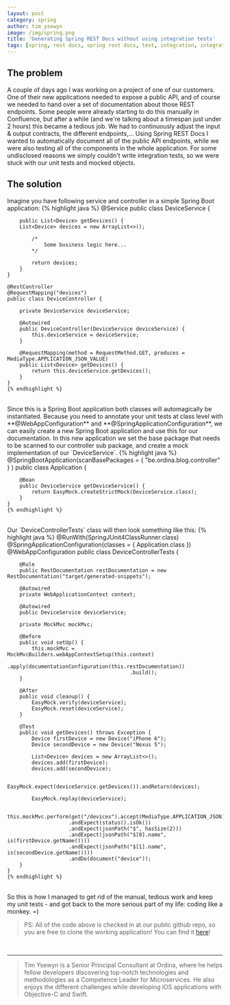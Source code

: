 ```yaml
---
layout: post
category: spring
author: tim_ysewyn
image: /img/spring.png
title: 'Generating Spring REST Docs without using integration tests'
tags: [spring, rest docs, spring rest docs, test, integration, integration test, unit test]
---
```

## The problem

A couple of days ago I was working on a project of one of our customers.
One of their new applications needed to expose a public API, and of course we needed to hand over a set of documentation about those REST endpoints.
Some people were already starting to do this manually in Confluence, but after a while (and we're talking about a timespan just under 2 hours) this became a tedious job. 
We had to continuously adjust the input & output contracts, the different endpoints,...
Using Spring REST Docs I wanted to automatically document all of the public API endpoints, while we were also testing all of the components in the whole application.
For some undisclosed reasons we simply couldn't write integration tests, so we were stuck with our unit tests and mocked objects.

## The solution

Imagine you have following service and controller in a simple Spring Boot application:
    {% highlight java %}
    @Service
    public class DeviceService {

        public List<Device> getDevices() {
        List<Device> devices = new ArrayList<>();

            /*
                Some business logic here...
            */

            return devices;
        }
    }

    @RestController
    @RequestMapping("devices")
    public class DeviceController {

        private DeviceService deviceService;

        @Autowired
        public DeviceController(DeviceService deviceService) {
            this.deviceService = deviceService;
        }

        @RequestMapping(method = RequestMethod.GET, produces = MediaType.APPLICATION_JSON_VALUE)
        public List<Device> getDevices() {
            return this.deviceService.getDevices();
        }
    }
    {% endhighlight %}

<br />
Since this is a Spring Boot application both classes will automagically be instantiated.
Because you need to annotate your unit tests at class level with **@WebAppConfiguration** and **@SpringApplicationConfiguration**, we can easily create a new Spring Boot application and use this for our documentation.
In this new application we set the base package that needs to be scanned to our controller sub package, and create a mock implementation of our `DeviceService`.
    {% highlight java %}
    @SpringBootApplication(scanBasePackages = { "be.ordina.blog.controller" } )
    public class Application {

        @Bean
        public DeviceService getDeviceService() {
            return EasyMock.createStrictMock(DeviceService.class);
        }
    }
    {% endhighlight %}
    
<br />
Our `DeviceControllerTests` class will then look something like this:
    {% highlight java %}
    @RunWith(SpringJUnit4ClassRunner.class)
    @SpringApplicationConfiguration(classes = { Application.class })
    @WebAppConfiguration
    public class DeviceControllerTests {

        @Rule
        public RestDocumentation restDocumentation = new RestDocumentation("target/generated-snippets");

        @Autowired
        private WebApplicationContext context;

        @Autowired
        public DeviceService deviceService;

        private MockMvc mockMvc;

        @Before
        public void setUp() {
            this.mockMvc = MockMvcBuilders.webAppContextSetup(this.context)
                                            .apply(documentationConfiguration(this.restDocumentation))
                                            .build();
        }

        @After
        public void cleanup() {
            EasyMock.verify(deviceService);
            EasyMock.reset(deviceService);
        }

        @Test
        public void getDevices() throws Exception {
            Device firstDevice = new Device("iPhone 6");
            Device secondDevice = new Device("Nexus 5");
            
            List<Device> devices = new ArrayList<>();
            devices.add(firstDevice);
            devices.add(secondDevice);

            EasyMock.expect(deviceService.getDevices()).andReturn(devices);

            EasyMock.replay(deviceService);

            this.mockMvc.perform(get("/devices").accept(MediaType.APPLICATION_JSON))
                        .andExpect(status().isOk())
                        .andExpect(jsonPath("$", hasSize(2)))
                        .andExpect(jsonPath("$[0].name", is(firstDevice.getName())))
                        .andExpect(jsonPath("$[1].name", is(secondDevice.getName())))
                        .andDo(document("device"));
        }
    }
    {% endhighlight %}
    
<br />
So this is how I managed to get rid of the manual, tedious work and keep my unit tests - and got back to the more serious part of my life: coding like a monkey. =)
<br />

> PS: All of the code above is checked in at our public github repo, so you are free to clone the working application! You can find it [here](https://github.com/ordina-jworks/spring-rest-docs-without-integration-tests)!

<br />

--------

> Tim Ysewyn is a Senior Principal Consultant at Ordina, where he helps fellow developers discovering top-notch technologies and methodologies as a Competence Leader for Microservices. He also enjoys the different challenges while developing iOS applications with Objective-C and Swift.
>
>